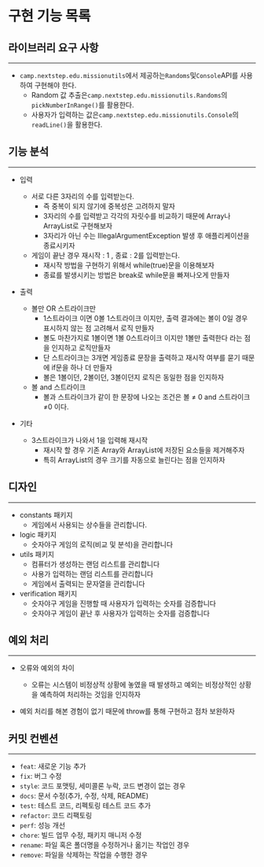 # 구현 기능 목록

## 라이브러리 요구 사항

---

- `camp.nextstep.edu.missionutils`에서 제공하는`Randoms`및`Console`API를 사용하여 구현해야 한다.
    - Random 값 추출은`camp.nextstep.edu.missionutils.Randoms`의`pickNumberInRange()`를 활용한다.
    - 사용자가 입력하는 값은`camp.nextstep.edu.missionutils.Console`의`readLine()`을 활용한다.

## 기능 분석

---

- 입력
    - 서로 다른 3자리의 수를 입력받는다.
        - 즉 중복이 되지 않기에 중복성은 고려하지 말자
        - 3자리의 수를 입력받고 각각의 자릿수를 비교하기 때문에 Array나 ArrayList로 구현해보자
        - 3자리가 아닌 수는 IllegalArgumentException 발생 후 애플리케이션을 종료시키자
    - 게임이 끝난 경우 재시작 : 1 , 종료 : 2를 입력받는다.
        - 재시작 방법을 구현하기 위해서 while(true)문을 이용해보자
        - 종료를 발생시키는 방법은 break로 while문을 빠져나오게 만들자
- 출력
    - 볼만 OR 스트라이크만
        - 1스트라이크 이면 0볼 1스트라이크 이지만, 출력 결과에는 볼이 0일 경우 표시하지 않는 점 고려해서 로직 만들자
        - 볼도 마찬가지로 1볼이면 1볼 0스트라이크 이지만 1볼만 출력한다 라는 점을 인지하고 로직만들자
        - 단 스트라이크는 3개면 게임종료 문장을 출력하고 재시작 여부를 묻기 때문에 if문을 하나 더 만들자
        - 볼은 1볼이던, 2볼이던, 3볼이던지 로직은 동일한 점을 인지하자
    - 볼 and 스트라이크
        - 볼과 스트라이크가 같이 한 문장에 나오는 조건은 볼 ≠ 0 and 스트라이크 ≠0 이다.

- 기타
    - 3스트라이크가 나와서 1을 입력해 재시작
        - 재시작 할 경우 기존 Array와 ArrayList에 저장된 요소들을 제거해주자
        - 특히 ArrayList의 경우 크기를 자동으로 늘린다는 점을 인지하자

## 디자인

---

- constants 패키지
    - 게임에서 사용되는 상수들을 관리합니다.
- logic 패키지
    - 숫자야구 게임의 로직(비교 및 분석)을 관리합니다
- utils 패키지
    - 컴퓨터가 생성하는 랜덤 리스트를 관리합니다
    - 사용가 입력하는 랜덤 리스트를 관리합니다
    - 게임에서 출력되는 문자열을 관리합니다
- verification 패키지
    - 숫자야구 게임을 진행할 때 사용자가 입력하는 숫자를 검증합니다
    - 숫자야구 게임이 끝난 후 사용자가 입력하는 숫자를 검증합니다

## 예외 처리

---

- 오류와 예외의 차이
    - 오류는 시스템이 비정상적 상황에 놓였을 때 발생하고 예외는 비정상적인 상황을 예측하여 처리하는 것임을 인지하자

- 예외 처리를 해본 경험이 없기 때문에 throw를 통해 구현하고 점차 보완하자

## 커밋 컨벤션

---

- `feat`: 새로운 기능 추가
- `fix`: 버그 수정
- `style`: 코드 포맷팅, 세미콜론 누락, 코드 변경이 없는 경우
- `docs`: 문서 수정(추가, 수정, 삭제, README)
- `test`: 테스트 코드, 리펙토링 테스트 코드 추가
- `refactor`: 코드 리팩토링
- `perf`: 성능 개선
- `chore`: 빌드 업무 수정, 패키지 매니저 수정
- `rename`: 파일 혹은 폴더명을 수정하거나 옮기는 작업인 경우
- `remove`: 파일을 삭제하는 작업을 수행한 경우